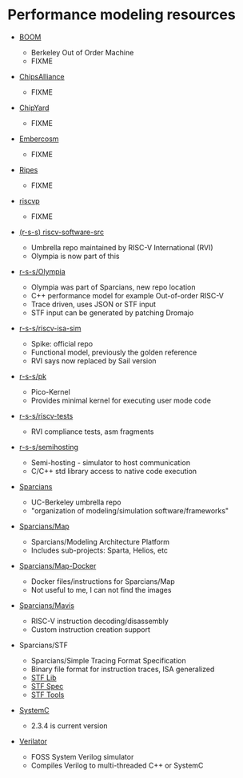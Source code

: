 # Performance modeling resources

- [BOOM](XYZ)
    - Berkeley Out of Order Machine
    - FIXME

- [ChipsAlliance](XYZ)
    - FIXME

- [ChipYard](XYZ)
    - FIXME

- [Embercosm](XYZ)
    - FIXME

- [Ripes](https://github.com/mortbopet/Ripes/tree/master/src)
    - FIXME

- [riscvp](https://github.com/agra-uni-bremen/riscv-vp)
    - FIXME

- [(r-s-s) riscv-software-src](https://github.com/riscv-software-src)
    - Umbrella repo maintained by RISC-V International (RVI)
    - Olympia is now part of this
 
- [r-s-s/Olympia](https://github.com/riscv-software-src/riscv-perf-model)
    - Olympia was part of Sparcians, new repo location
    - C++ performance model for example Out-of-order RISC-V
    - Trace driven, uses JSON or STF input
    - STF input can be generated by patching Dromajo

- [r-s-s/riscv-isa-sim](https://github.com/riscv-software-src/riscv-isa-sim)
    - Spike: official repo
    - Functional model, previously the golden reference
    - RVI says now replaced by Sail version

- [r-s-s/pk](https://github.com/riscv-software-src/riscv-pk)
    - Pico-Kernel
    - Provides minimal kernel for executing user mode code

- [r-s-s/riscv-tests](https://github.com/riscv-software-src/riscv-tests)
    - RVI compliance tests, asm fragments

- [r-s-s/semihosting](https://github.com/riscv-software-src/riscv-semihosting)
    - Semi-hosting - simulator to host communication
    - C/C++ std library access to native code execution

- [Sparcians](https://github.com/sparcians)
    - UC-Berkeley umbrella repo
    - "organization of modeling/simulation software/frameworks"

- [Sparcians/Map](https://github.com/sparcians/map)
    - Sparcians/Modeling Architecture Platform
    - Includes sub-projects: Sparta, Helios, etc

- [Sparcians/Map-Docker](https://github.com/sparcians/map-docker)
    - Docker files/instructions for Sparcians/Map
    - Not useful to me, I can not find the images

- [Sparcians/Mavis](https://github.com/sparcians/mavis)
    - RISC-V instruction decoding/disassembly
    - Custom instruction creation support

- Sparcians/STF
    - Sparcians/Simple Tracing Format Specification
    - Binary file format for instruction traces, ISA generalized
    - [STF Lib](https://github.com/sparcians/stf_lib)
    - [STF Spec](https://github.com/sparcians/stf_spec)
    - [STF Tools](https://github.com/sparcians/stf_tools)

- [SystemC](https://www.accellera.org/downloads/standards/systemc)
    - 2.3.4 is current version

- [Verilator](https://www.veripool.org/verilator/)
    - FOSS System Verilog simulator
    - Compiles Verilog to multi-threaded C++ or SystemC


